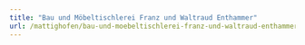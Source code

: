 ```yaml
---
title: "Bau und Möbeltischlerei Franz und Waltraud Enthammer"
url: /mattighofen/bau-und-moebeltischlerei-franz-und-waltraud-enthammer/
---
```

